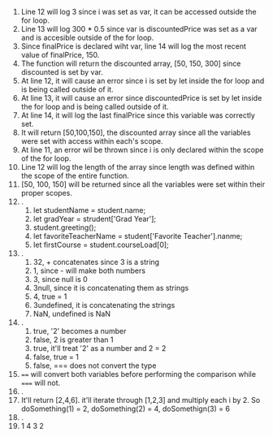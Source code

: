 1. Line 12 will log 3 since i was set as var, it can be accessed outside the for loop.
2. Line 13 will log 300 * 0.5 since var is discountedPrice was set as a var and is accesible outside of the for loop.
3. Since finalPrice is declared wiht var, line 14 will log the most recent value of finalPrice, 150.
4. The function will return the discounted array, [50, 150, 300] since discounted is set by var.
5. At line 12, it will cause an error since i is set by let inside the for loop and is being called outside of it.
6. At line 13, it will cause an error since discountedPrice is set by let inside the for loop and is being called outside of it.
7. At line 14, it will log the last finalPrice since this variable was correctly set.
8. It will return [50,100,150], the discounted array since all the variables were set with access within each's scope.
9. At line 11, an error wil be thrown since i is only declared within the scope of the for loop.
10. Line 12 will log the length of the array since length was defined within the scope of the entire function.
11. [50, 100, 150] will be returned since all the variables were set within their proper scopes.
12. .
    1.  let studentName = student.name;
    2.  let gradYear = strudent['Grad Year'];
    3.  student.greeting();
    4.  let favoriteTeacherName = student['Favorite Teacher'].nanme;
    5.  let firstCourse = student.courseLoad[0];
13. .
    1.  32, + concatenates since 3 is a string
    2.  1, since - will make both numbers
    3.  3, since null is 0 
    4.  3null, since it is concatenating them as strings
    5.  4, true = 1
    6.  3undefined, it is concatenating the strings
    7.  NaN, undefined is NaN 
14. .
    1.  true, '2' becomes a number
    2.  false, 2 is greater than 1
    3.  true, it'll treat '2' as a number and 2 = 2
    4.  false, true = 1
    5.  false, === does not convert the type
15.  `==` will convert both variables before performing the comparison while `===` will not.
16.  .
17.  It'll return [2,4,6]. it'll iterate through [1,2,3] and multiply each i by 2. So doSomething(1) = 2, doSomething(2) = 4, doSomethign(3) = 6
18.  .
19. 1
    4
    3
    2
